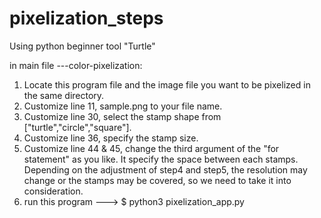 # pixelization_steps
Using python beginner tool "Turtle"

in main file
---color-pixelization:
1) Locate this program file and the image file you want to be pixelized in the same directory.
2) Customize line 11, sample.png to your file name.
3) Customize line 30, select the stamp shape from ["turtle","circle","square"].
4) Customize line 36, specify the stamp size.
5) Customize line 44 & 45, change the third argument of the "for statement" as you like. It specify the space between each stamps.
Depending on the adjustment of step4 and step5, the resolution may change or the stamps may be covered, so we need to take it into consideration.
6) run this program ---> $ python3 pixelization_app.py
